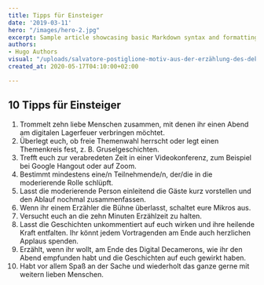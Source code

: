 ```yaml
---
title: Tipps für Einsteiger
date: '2019-03-11'
hero: "/images/hero-2.jpg"
excerpt: Sample article showcasing basic Markdown syntax and formatting for HTML elements.
authors:
- Hugo Authors
visual: "/uploads/salvatore-postiglione-motiv-aus-der-erzählung-des-dekameron-(il-decamerone)-von-giovanni-boccaccio.jpg"
created_at: 2020-05-17T04:10:00+02:00

---
```

## 10 Tipps für Einsteiger

 1. Trommelt zehn liebe Menschen zusammen, mit denen ihr einen Abend am digitalen Lagerfeuer verbringen möchtet.
 2. Überlegt euch, ob freie Themenwahl herrscht oder legt einen Themenkreis fest, z. B. Gruselgeschichten.
 3. Trefft euch zur verabredeten Zeit in einer Videokonferenz, zum Beispiel bei Google Hangout oder auf Zoom.
 4. Bestimmt mindestens eine/n Teilnehmende/n, der/die in die moderierende Rolle schlüpft.
 5. Lasst die moderierende Person einleitend die Gäste kurz vorstellen und den Ablauf nochmal zusammenfassen.
 6. Wenn ihr einem Erzähler die Bühne überlasst, schaltet eure Mikros aus.
 7. Versucht euch an die zehn Minuten Erzählzeit zu halten.
 8. Lasst die Geschichten unkommentiert auf euch wirken und ihre heilende Kraft entfalten. Ihr könnt jedem Vortragenden am Ende auch herzlichen Applaus spenden.
 9. Erzählt, wenn ihr wollt, am Ende des Digital Decamerons, wie ihr den Abend empfunden habt und die Geschichten auf euch gewirkt haben.
10. Habt vor allem Spaß an der Sache und wiederholt das ganze gerne mit weitern lieben Menschen.